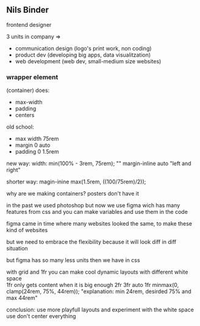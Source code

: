 ## Nils Binder

frontend designer

3 units in company => 
- communication design (logo's print work, non coding)
- product dev (developing big apps, data visualitzation)
- web development (web dev, small-medium size websites)

### wrapper element
(container)
does:
- max-width
- padding
- centers

old school:
- max width 75rem
- margin 0 auto
- padding 0 1.5rem

new way:
    width: min(100% - 3rem, 75rem); ""
    margin-inline auto "left and right"

shorter way:
    magin-inine max(1.5rem, ((100/75rem)/2));

why are we making containers?
posters don't have it


in the past we used photoshop but now we use figma wich has many features from css
and you can make variables and use them in the code

figma came in time where many websites looked the same, to make these kind of websites

but we need to embrace the flexibility because it will look diff in diff situation

but figma has so many less units then we have in css

with grid and 1fr you can make cool dynamic layouts with different white space  
1fr only gets content when it is big enough
2fr 3fr auto 1fr
minmax(0, clamp(24rem, 75%, 44rem)); "explanation:  min 24rem, desirded 75% and max 44rem"


conclusion:
use more playfull layouts
and experiment with the white space use
don't center everything



